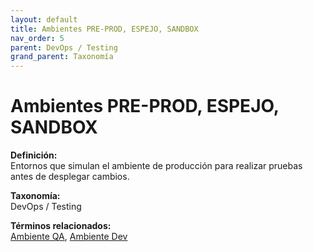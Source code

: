 ```yaml
---
layout: default
title: Ambientes PRE-PROD, ESPEJO, SANDBOX
nav_order: 5
parent: DevOps / Testing
grand_parent: Taxonomía
---
```


# Ambientes PRE-PROD, ESPEJO, SANDBOX

**Definición:**  
Entornos que simulan el ambiente de producción para realizar pruebas antes de desplegar cambios.

**Taxonomía:**  
DevOps / Testing

**Términos relacionados:**  
[Ambiente QA](https://maleniski.github.io/diccionario-angl-tec-mx/docs/taxonomia/ambiente-qa/ambiente-qa.html), [Ambiente Dev](https://maleniski.github.io/diccionario-angl-tec-mx/docs/taxonomia/ambiente-dev/ambiente-dev.html)
